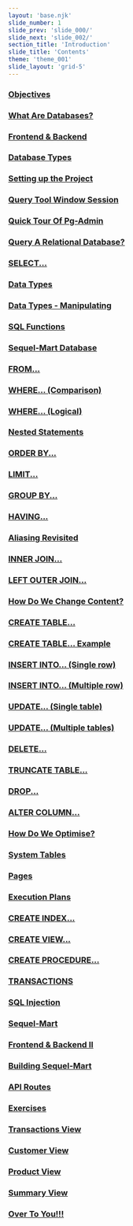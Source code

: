 ```yaml
---
layout: 'base.njk'
slide_number: 1
slide_prev: 'slide_000/'
slide_next: 'slide_002/'
section_title: 'Introduction'
slide_title: 'Contents'
theme: 'theme_001'
slide_layout: 'grid-5'
---
```


<h3 class="slide__contents-1"><a class="sect__1" href="{{ '../slide_002' | url }}">Objectives</a><h3>
<h3 class="slide__contents-1"><a class="sect__1" href="{{ '../slide_003' | url }}">What Are Databases?</a><h3>
<h3 class="slide__contents-1"><a class="sect__1" href="{{ '../slide_003' | url }}">Frontend & Backend</a><h3>
<h3 class="slide__contents-1"><a class="sect__1" href="{{ '../slide_004' | url }}">Database Types</a><h3>
<h3 class="slide__contents-1"><a class="sect__1" href="{{ '../slide_005' | url }}">Setting up the Project</a><h3>
<h3 class="slide__contents-1"><a class="sect__1" href="{{ '../slide_006' | url }}">Query Tool Window Session</a><h3>
<h3 class="slide__contents-1"><a class="sect__1" href="{{ '../slide_007' | url }}">Quick Tour Of Pg-Admin</a><h3>
<h3 class="slide__contents-2"><a class="sect__2" href="{{ '../slide_008' | url }}">Query A Relational Database?</a><h3>
<h3 class="slide__contents-2"><a class="sect__2" href="{{ '../slide_009' | url }}">SELECT...</a><h3>
<h3 class="slide__contents-2"><a class="sect__2" href="{{ '../slide_010' | url }}">Data Types</a><h3>
<h3 class="slide__contents-2"><a class="sect__2" href="{{ '../slide_011' | url }}">Data Types - Manipulating</a><h3>
<h3 class="slide__contents-2"><a class="sect__2" href="{{ '../slide_012' | url }}">SQL Functions</a><h3>
<h3 class="slide__contents-2"><a class="sect__2" href="{{ '../slide_013' | url }}">Sequel-Mart Database</a><h3>
<h3 class="slide__contents-2"><a class="sect__2" href="{{ '../slide_014' | url }}">FROM...</a><h3>
<h3 class="slide__contents-2"><a class="sect__2" href="{{ '../slide_015' | url }}">WHERE... (Comparison)</a><h3>
<h3 class="slide__contents-2"><a class="sect__2" href="{{ '../slide_016' | url }}">WHERE... (Logical)</a><h3>
<h3 class="slide__contents-2"><a class="sect__2" href="{{ '../slide_017' | url }}">Nested Statements</a><h3>
<h3 class="slide__contents-2"><a class="sect__2" href="{{ '../slide_018' | url }}">ORDER BY...</a><h3>
<h3 class="slide__contents-2"><a class="sect__2" href="{{ '../slide_019' | url }}">LIMIT...</a><h3>
<h3 class="slide__contents-2"><a class="sect__2" href="{{ '../slide_020' | url }}">GROUP BY...</a><h3>
<h3 class="slide__contents-2"><a class="sect__2" href="{{ '../slide_021' | url }}">HAVING...</a><h3>
<h3 class="slide__contents-2"><a class="sect__2" href="{{ '../slide_022' | url }}">Aliasing Revisited</a><h3>
<h3 class="slide__contents-2"><a class="sect__2" href="{{ '../slide_023' | url }}">INNER JOIN...</a><h3>
<h3 class="slide__contents-2"><a class="sect__2" href="{{ '../slide_024' | url }}">LEFT OUTER JOIN...</a><h3>
<h3 class="slide__contents-3"><a class="sect__3" href="{{ '../slide_025' | url }}">How Do We Change Content?</a><h3>
<h3 class="slide__contents-3"><a class="sect__3" href="{{ '../slide_026' | url }}">CREATE TABLE...</a><h3>
<h3 class="slide__contents-3"><a class="sect__3" href="{{ '../slide_027' | url }}">CREATE TABLE... Example</a><h3>
<h3 class="slide__contents-3"><a class="sect__3" href="{{ '../slide_028' | url }}">INSERT INTO... (Single row)</a><h3>
<h3 class="slide__contents-3"><a class="sect__3" href="{{ '../slide_029' | url }}">INSERT INTO... (Multiple row)</a><h3>
<h3 class="slide__contents-3"><a class="sect__3" href="{{ '../slide_030' | url }}">UPDATE... (Single table)</a><h3>
<h3 class="slide__contents-3"><a class="sect__3" href="{{ '../slide_031' | url }}">UPDATE... (Multiple tables)</a><h3>
<h3 class="slide__contents-3"><a class="sect__3" href="{{ '../slide_032' | url }}">DELETE...</a><h3>
<h3 class="slide__contents-3"><a class="sect__3" href="{{ '../slide_033' | url }}">TRUNCATE TABLE...</a><h3>
<h3 class="slide__contents-3"><a class="sect__3" href="{{ '../slide_034' | url }}">DROP...</a><h3>
<h3 class="slide__contents-3"><a class="sect__3" href="{{ '../slide_035' | url }}">ALTER COLUMN...</a><h3>
<h3 class="slide__contents-4"><a class="sect__4" href="{{ '../slide_036' | url }}">How Do We Optimise?</a><h3>
<h3 class="slide__contents-4"><a class="sect__4" href="{{ '../slide_037' | url }}">System Tables</a><h3>
<h3 class="slide__contents-4"><a class="sect__4" href="{{ '../slide_038' | url }}">Pages</a><h3>
<h3 class="slide__contents-4"><a class="sect__4" href="{{ '../slide_039' | url }}">Execution Plans</a><h3>
<h3 class="slide__contents-4"><a class="sect__4" href="{{ '../slide_040' | url }}">CREATE INDEX...</a><h3>
<h3 class="slide__contents-4"><a class="sect__4" href="{{ '../slide_041' | url }}">CREATE VIEW...</a><h3>
<h3 class="slide__contents-4"><a class="sect__4" href="{{ '../slide_042' | url }}">CREATE PROCEDURE...</a><h3>
<h3 class="slide__contents-4"><a class="sect__4" href="{{ '../slide_043' | url }}">TRANSACTIONS</a><h3>
<h3 class="slide__contents-4"><a class="sect__4" href="{{ '../slide_044' | url }}">SQL Injection</a><h3>
<h3 class="slide__contents-5"><a class="sect__5" href="{{ '../slide_045' | url }}">Sequel-Mart</a><h3>
<h3 class="slide__contents-5"><a class="sect__5" href="{{ '../slide_046' | url }}">Frontend & Backend II</a><h3>
<h3 class="slide__contents-5"><a class="sect__5" href="{{ '../slide_047' | url }}">Building Sequel-Mart</a><h3>
<h3 class="slide__contents-5"><a class="sect__5" href="{{ '../slide_048' | url }}">API Routes</a><h3>
<h3 class="slide__contents-6"><a class="sect__6" href="{{ '../slide_049' | url }}">Exercises</a><h3>
<h3 class="slide__contents-6"><a class="sect__6" href="{{ '../slide_050' | url }}">Transactions View</a><h3>
<h3 class="slide__contents-6"><a class="sect__6" href="{{ '../slide_051' | url }}">Customer View</a><h3>
<h3 class="slide__contents-6"><a class="sect__6" href="{{ '../slide_052' | url }}">Product View</a><h3>
<h3 class="slide__contents-6"><a class="sect__6" href="{{ '../slide_053' | url }}">Summary View</a><h3>
<h3 class="slide__contents-6"><a class="sect__6" href="{{ '../slide_054' | url }}">Over To You!!!</a><h3>

